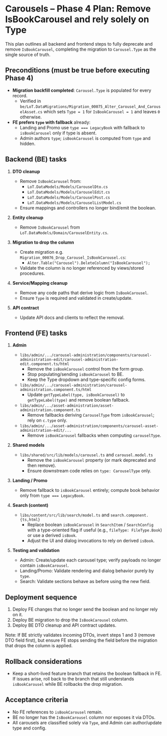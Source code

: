 # Carousels – Phase 4 Plan: Remove IsBookCarousel and rely solely on Type

This plan outlines all backend and frontend steps to fully deprecate and remove `IsBookCarousel`, completing the migration to `Carousel.Type` as the single source of truth.

## Preconditions (must be true before executing Phase 4)

- __Migration backfill completed__: `Carousel.Type` is populated for every record.
  - Verified in `be/LoT.DataMigrations/Migration_00075_Alter_Carousel_And_CarouselAsset.cs` which sets `Type = 1` for `IsBookCarousel = 1` and leaves `0` otherwise.
- __FE prefers `type` with fallback__ already:
  - Landing and Promo use `type === LegacyBook` with fallback to `isBookCarousel` only if type is absent.
  - Admin authors `type`; `isBookCarousel` is computed from `type` and hidden.

## Backend (BE) tasks

1) __DTO cleanup__
   - Remove `IsBookCarousel` from:
     - `LoT.DataModels/Models/CarouselDto.cs`
     - `LoT.DataModels/Models/CarouselEdit.cs`
     - `LoT.DataModels/Models/CarouselPost.cs`
     - `LoT.DataModels/Models/CarouselListModel.cs`
   - Ensure mappings and controllers no longer bind/emit the boolean.

2) __Entity cleanup__
   - Remove `IsBookCarousel` from `LoT.DataModels/Domain/CarouselEntity.cs`.

3) __Migration to drop the column__
   - Create migration e.g. `Migration_00076_Drop_Carousel_IsBookCarousel.cs`:
     - `Alter.Table("Carousel").DeleteColumn("IsBookCarousel");`
   - Validate the column is no longer referenced by views/stored procedures.

4) __Service/Mapping cleanup__
   - Remove any code paths that derive logic from `IsBookCarousel`.
   - Ensure `Type` is required and validated in create/update.

5) __API contract__
   - Update API docs and clients to reflect the removal.

## Frontend (FE) tasks

1) __Admin__
   - `libs/admin/.../carousel-administration/components/carousel-administration-edit/carousel-administration-edit.component.ts/html`
     - Remove the `isBookCarousel` control from the form group.
     - Stop populating/sending `isBookCarousel` to BE.
     - Keep the Type dropdown and type-specific config forms.
   - `libs/admin/.../carousel-administration/carousel-administration.component.ts/html`
     - Update `getTypeLabel(type, isBookCarousel)` to `getTypeLabel(type)` and remove boolean fallback.
   - `libs/admin/.../asset-administration/asset-administration.component.ts`
     - Remove fallbacks deriving `CarouselType` from `isBookCarousel`; rely on `c.type` only.
   - `libs/admin/.../asset-administration/components/carousel-asset-administration-edit/...`
     - Remove `isBookCarousel` fallbacks when computing `carouselType`.

2) __Shared models__
   - `libs/shared/src/lib/models/carousel.ts` and `carousel.model.ts`
     - Remove the `isBookCarousel` property (or mark deprecated and then remove).
     - Ensure downstream code relies on `type: CarouselType` only.

3) __Landing / Promo__
   - Remove fallback to `isBookCarousel` entirely; compute book behavior only from `type === LegacyBook`.

4) __Search (content)__
   - `libs/content/src/lib/search/model.ts` and `search.component.{ts,html}`
     - Replace boolean `isBookCarousel` in `SearchItem` / `SearchConfig` with a type-oriented flag if useful (e.g., `fileType: FileType.Book`) or use a derived `isBook`.
     - Adjust the UI and dialog invocations to rely on derived `isBook`.

5) __Testing and validation__
   - Admin: Create/update each carousel type; verify payloads no longer contain `isBookCarousel`.
   - Landing/Promo: Validate rendering and dialog behavior purely by `type`.
   - Search: Validate sections behave as before using the new field.

## Deployment sequence

1) Deploy FE changes that no longer send the boolean and no longer rely on it.
2) Deploy BE migration to drop the `IsBookCarousel` column.
3) Deploy BE DTO cleanup and API contract updates.

Note: If BE strictly validates incoming DTOs, invert steps 1 and 3 (remove DTO field first), but ensure FE stops sending the field before the migration that drops the column is applied.

## Rollback considerations

- Keep a short-lived feature branch that retains the boolean fallback in FE. If issues arise, roll back to the branch that still understands `isBookCarousel` while BE rollbacks the drop migration.

## Acceptance criteria

- No FE references to `isBookCarousel` remain.
- BE no longer has the `IsBookCarousel` column nor exposes it via DTOs.
- All carousels are classified solely via `Type`, and Admin can author/update type and config.
